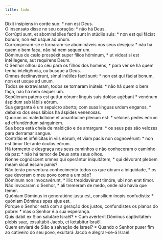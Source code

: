 ```yaml
---
title: todo
---
```

<div class="dropcap text-justify">Dixit insípiens in corde suo: * non est Deus.</div>
<div class="dropcap text-justify">O insensato disse no seu coração: * não há Deus.</div>
<div class="text-justify">Corrúpti sunt, et abominábiles facti sunt in stúdiis suis: * non est qui fáciat bonum, non est usque ad unum.</div>
<div class="text-justify">Corromperam-se e tornaram-se abomináveis nos seus desejos: * não há quem o bem faça, não há nem sequer um.</div>
<div class="text-justify">Dóminus de cælo prospéxit super fílios hóminum, * ut vídeat si est intéllegens, aut requírens Deum.</div>
<div class="text-justify">O Senhor olhou do céu para os filhos dos homens, * para ver se há quem tenha inteligência, ou busque a Deus.</div>
<div class="text-justify">Omnes declinavérunt, simul inútiles facti sunt: * non est qui fáciat bonum, non est usque ad unum.</div>
<div class="text-justify">Todos se extraviaram, todos se tornaram inúteis: * não há quem o bem faça, não há nem sequer um.</div>
<div class="text-justify">Sepúlcrum patens est guttur eórum: linguis suis dolóse agébant * venénum áspidum sub lábiis eórum.</div>
<div class="text-justify">Sua garganta é um sepulcro aberto; com suas línguas urdem enganos, * debaixo dos seus lábios há áspides venenosas.</div>
<div class="text-justify">Quorum os maledictióne et amaritúdine plenum est: * velóces pedes eórum ad effundéndum sánguinem.</div>
<div class="text-justify">Sua boca está cheia de maldição e de amargura: * os seus pés são velozes para derramar sangue.</div>
<div class="text-justify">Contrítio et infelícitas in viis eórum, et viam pacis non cognovérunt: * non est timor Dei ante óculos eórum.</div>
<div class="text-justify">Há tormento e desgraça nos seus caminhos e não conheceram o caminho da paz: * não há temor de Deus ante seus olhos.</div>
<div class="text-justify">Nonne cognóscent omnes qui operántur iniquitátem, * qui dévorant plebem meam sicut escam panis?</div>
<div class="text-justify">Não terão porventura conhecimento todos os que obram a iniquidade, * os que devoram o meu povo como a um pão?</div>
<div class="text-justify">Dóminum non invocavérunt, * illic trepidavérunt timóre, ubi non erat timor.</div>
<div class="text-justify">Não invocaram o Senhor, * ali tremeram de medo, onde não havia que temer.</div>
<div class="text-justify">Quóniam Dóminus in generatióne justa est, consílium ínopis confudístis: * quóniam Dóminus spes ejus est.</div>
<div class="text-justify">Porque o Senhor está com a geração dos justos, confundistes os planos do pobre: * mas o Senhor é a sua esperança.</div>
<div class="text-justify">Quis dabit ex Sion salutáre Israël? * Cum avérterit Dóminus captivitátem plebis suæ, exsultábit Jacob, et lætábitur Israël.</div>
<div class="text-justify">Quem enviará de Sião a salvação de Israel? * Quando o Senhor puser fim ao cativeiro do seu povo, exultará Jacob e alegrar-se-á Israel.</div>